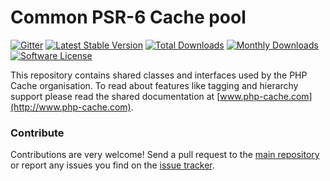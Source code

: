 # Common PSR-6 Cache pool 
[![Gitter](https://badges.gitter.im/php-cache/cache.svg)](https://gitter.im/php-cache/cache?utm_source=badge&utm_medium=badge&utm_campaign=pr-badge)
[![Latest Stable Version](https://poser.pugx.org/cache/common-adapter/v/stable)](https://packagist.org/packages/cache/common-adapter)
[![Total Downloads](https://poser.pugx.org/cache/common-adapter/downloads)](https://packagist.org/packages/cache/common-adapter)
[![Monthly Downloads](https://poser.pugx.org/cache/common-adapter/d/monthly.png)](https://packagist.org/packages/cache/common-adapter)
[![Software License](https://img.shields.io/badge/license-MIT-brightgreen.svg?style=flat-square)](LICENSE)

This repository contains shared classes and interfaces used by the PHP Cache organisation. To read about 
features like tagging and hierarchy support please read the shared documentation at [www.php-cache.com](http://www.php-cache.com). 


### Contribute

Contributions are very welcome! Send a pull request to the [main repository](https://github.com/php-cache/cache) or 
report any issues you find on the [issue tracker](http://issues.php-cache.com).
